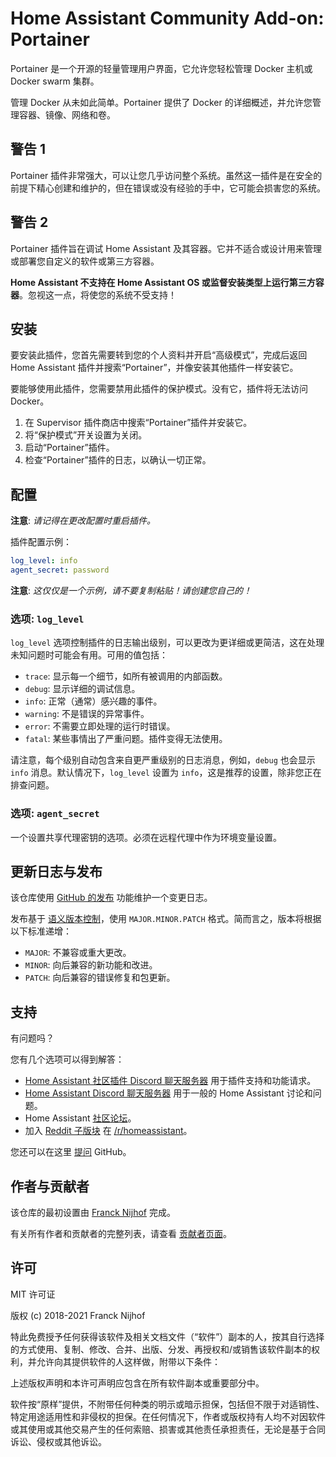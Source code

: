 # Home Assistant Community Add-on: Portainer

Portainer 是一个开源的轻量管理用户界面，它允许您轻松管理 Docker 主机或 Docker swarm 集群。

管理 Docker 从未如此简单。Portainer 提供了 Docker 的详细概述，并允许您管理容器、镜像、网络和卷。

## 警告 1

Portainer 插件非常强大，可以让您几乎访问整个系统。虽然这一插件是在安全的前提下精心创建和维护的，但在错误或没有经验的手中，它可能会损害您的系统。

## 警告 2

Portainer 插件旨在调试 Home Assistant 及其容器。它并不适合或设计用来管理或部署您自定义的软件或第三方容器。

**Home Assistant 不支持在 Home Assistant OS 或监督安装类型上运行第三方容器**。忽视这一点，将使您的系统不受支持！

## 安装

要安装此插件，您首先需要转到您的个人资料并开启“高级模式”，完成后返回 Home Assistant 插件并搜索“Portainer”，并像安装其他插件一样安装它。

要能够使用此插件，您需要禁用此插件的保护模式。没有它，插件将无法访问 Docker。

1. 在 Supervisor 插件商店中搜索“Portainer”插件并安装它。
1. 将“保护模式”开关设置为关闭。
1. 启动“Portainer”插件。
1. 检查“Portainer”插件的日志，以确认一切正常。

## 配置

**注意**: _请记得在更改配置时重启插件。_

插件配置示例：

```yaml
log_level: info
agent_secret: password
```

**注意**: _这仅仅是一个示例，请不要复制粘贴！请创建您自己的！_

### 选项: `log_level`

`log_level` 选项控制插件的日志输出级别，可以更改为更详细或更简洁，这在处理未知问题时可能会有用。可用的值包括：

- `trace`: 显示每一个细节，如所有被调用的内部函数。
- `debug`: 显示详细的调试信息。
- `info`: 正常（通常）感兴趣的事件。
- `warning`: 不是错误的异常事件。
- `error`: 不需要立即处理的运行时错误。
- `fatal`: 某些事情出了严重问题。插件变得无法使用。

请注意，每个级别自动包含来自更严重级别的日志消息，例如，`debug` 也会显示 `info` 消息。默认情况下，`log_level` 设置为 `info`，这是推荐的设置，除非您正在排查问题。

### 选项: `agent_secret`

一个设置共享代理密钥的选项。必须在远程代理中作为环境变量设置。

## 更新日志与发布

该仓库使用 [GitHub 的发布][releases] 功能维护一个变更日志。

发布基于 [语义版本控制][semver]，使用 `MAJOR.MINOR.PATCH` 格式。简而言之，版本将根据以下标准递增：

- `MAJOR`: 不兼容或重大更改。
- `MINOR`: 向后兼容的新功能和改进。
- `PATCH`: 向后兼容的错误修复和包更新。

## 支持

有问题吗？

您有几个选项可以得到解答：

- [Home Assistant 社区插件 Discord 聊天服务器][discord] 用于插件支持和功能请求。
- [Home Assistant Discord 聊天服务器][discord-ha] 用于一般的 Home Assistant 讨论和问题。
- Home Assistant [社区论坛][forum]。
- 加入 [Reddit 子版块][reddit] 在 [/r/homeassistant][reddit]。

您还可以在这里 [提问](issue) GitHub。

## 作者与贡献者

该仓库的最初设置由 [Franck Nijhof][frenck] 完成。

有关所有作者和贡献者的完整列表，请查看 [贡献者页面][contributors]。

## 许可

MIT 许可证

版权 (c) 2018-2021 Franck Nijhof

特此免费授予任何获得该软件及相关文档文件（“软件”）副本的人，按其自行选择的方式使用、复制、修改、合并、出版、分发、再授权和/或销售该软件副本的权利，并允许向其提供软件的人这样做，附带以下条件：

上述版权声明和本许可声明应包含在所有软件副本或重要部分中。

软件按“原样”提供，不附带任何种类的明示或暗示担保，包括但不限于对适销性、特定用途适用性和非侵权的担保。在任何情况下，作者或版权持有人均不对因软件或其使用或其他交易产生的任何索赔、损害或其他责任承担责任，无论是基于合同诉讼、侵权或其他诉讼。

[contributors]: https://github.com/hassio-addons/addon-portainer/graphs/contributors
[discord-ha]: https://discord.gg/c5DvZ4e
[discord]: https://discord.me/hassioaddons
[forum]: https://community.home-assistant.io/t/home-assistant-community-add-on-portainer/68836?u=frenck
[frenck]: https://github.com/frenck
[issue]: https://github.com/hassio-addons/addon-portainer/issues
[reddit]: https://reddit.com/r/homeassistant
[releases]: https://github.com/hassio-addons/addon-portainer/releases
[semver]: http://semver.org/spec/v2.0.0.htm